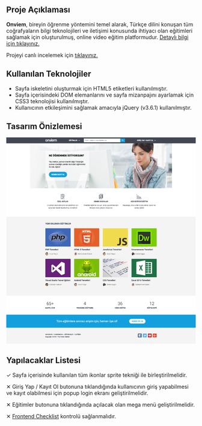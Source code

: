 ## Proje Açıklaması
**Onviem**, bireyin öğrenme yöntemini temel alarak, Türkçe dilini konuşan tüm coğrafyaların bilgi teknolojileri ve iletişimi konusunda ihtiyacı olan eğitimleri sağlamak için oluşturulmuş, online video eğitim platformudur. [Detaylı bilgi için tıklayınız.](https://vrlylcn.github.io/onviem/about.html)

Projeyi canlı incelemek için [tıklayınız.](https://vrlylcn.github.io/onviem/index.html)

## Kullanılan Teknolojiler
- Sayfa iskeletini oluşturmak için HTML5 etiketleri kullanılmıştır.
- Sayfa içerisindeki DOM elemanlarını ve sayfa mizanpajını ayarlamak için CSS3 teknolojisi kullanılmıştır.
- Kullanıcının etkileşimini sağlamak amacıyla jQuery (v3.6.1) kullanılmıştır.

## Tasarım Önizlemesi
![Desktop](https://raw.githubusercontent.com/vrlylcn/onviem/main/home-page-desktop.png)

## Yapılacaklar Listesi
✓ Sayfa içerisinde kullanılan tüm ikonlar sprite tekniği ile birleştirilmelidir.

✕ Giriş Yap / Kayıt Ol butonuna tıklandığında kullanıcının giriş yapabilmesi ve kayıt olabilmesi için popup login ekranı geliştirilmelidir. 

✕ Eğitimler butonuna tıklandığında açılacak olan mega menü geliştirilmelidir.

✕ [Frontend Checklist](https://frontendchecklist.io) kontrolü sağlanmalıdır.
